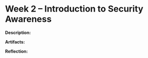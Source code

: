 # Week 2 – Introduction to Security Awareness

**Description:**  



**Artifacts:**  



**Reflection:**  
